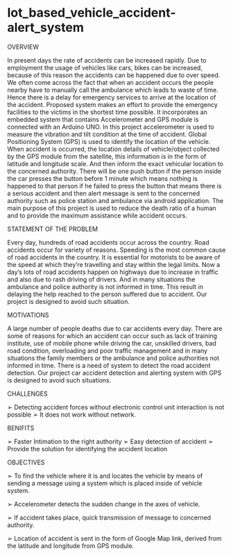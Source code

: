 # Iot_based_vehicle_accident-alert_system

OVERVIEW

In present days the rate of accidents can be increased rapidly. Due to employment the 
usage of vehicles like cars, bikes can be increased, because of this reason the accidents can be 
happened due to over speed. We often come across the fact that when an accident occurs the 
people nearby have to manually call the ambulance which leads to waste of time. Hence there 
is a delay for emergency services to arrive at the location of the accident. Proposed system 
makes an effort to provide the emergency facilities to the victims in the shortest time possible. 
It incorporates an embedded system that contains Accelerometer and GPS module is connected 
with an Arduino UNO.
In this project accelerometer is used to measure the vibration and tilt condition at the 
time of accident. Global Positioning System (GPS) is used to identify the location of the 
vehicle. When accident is occurred, the location details of vehicle/object collected by the GPS 
module from the satellite, this information is in the form of latitude and longitude scale. And then
inform the exact vehicular location to the concerned authority. There will be one push button 
if the person inside the car presses the button before 1 minute which means nothing is happened
to that person if he failed to press the button that means there is a serious accident and then 
alert message is sent to the concerned authority such as police station and ambulance via 
android application. The main purpose of this project is used to reduce the death ratio of a 
human and to provide the maximum assistance while accident occurs.

 STATEMENT OF THE PROBLEM

Every day, hundreds of road accidents occur across the country. Road accidents occur 
for variety of reasons. Speeding is the most common cause of road accidents in the country. It 
is essential for motorists to be aware of the speed at which they’re travelling and stay within 
the legal limits. Now a day’s lots of road accidents happen on highways due to increase in 
traffic and also due to rash driving of drivers. And in many situations the ambulance and 
police authority is not informed in time. This result in delaying the help reached to the person 
suffered due to accident. Our project is designed to avoid such situation.

MOTIVATIONS

A large number of people deaths due to car accidents every day. There are some of 
reasons for which an accident can occur such as lack of training institute, use of mobile phone 
while driving the car, unskilled drivers, bad road condition, overloading and poor traffic 
management and in many situations the family members or the ambulance and police 
authorities not informed in time. There is a need of system to detect the road accident detection.
Our project car accident detection and alerting system with GPS is designed to avoid such 
situations. 

CHALLENGES

➢ Detecting accident forces without electronic control unit interaction is not possible
➢ It does not work without network.

 BENIFITS

➢ Faster Intimation to the right authority 
➢ Easy detection of accident
➢ Provide the solution for identifying the accident location

OBJECTIVES

➢ To find the vehicle where it is and locates the vehicle by means of sending a message 
using a system which is placed inside of vehicle system.

➢ Accelerometer detects the sudden change in the axes of vehicle.

➢ If accident takes place, quick transmission of message to concerned authority.

➢ Location of accident is sent in the form of Google Map link, derived from the latitude 
and longitude from GPS module. 
